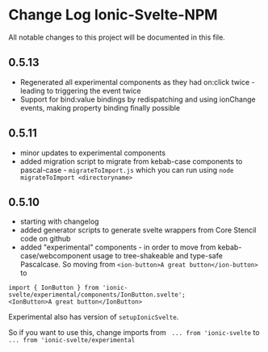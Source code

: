 
# Change Log Ionic-Svelte-NPM
All notable changes to this project will be documented in this file.
 
## 0.5.13
- Regenerated all experimental components as they had on:click twice - leading to triggering the event twice
- Support for bind:value bindings by redispatching and using ionChange events, making property binding finally possible

## 0.5.11
- minor updates to experimental components
- added migration script to migrate from kebab-case components to pascal-case - `migrateToImport.js` which you can run using `node migrateToImport <directoryname>`

## 0.5.10
- starting with changelog
- added generator scripts to generate svelte wrappers from Core Stencil code on github
- added "experimental" components - in order to move from kebab-case/webcomponent usage to tree-shakeable and type-safe Pascalcase. So moving from `<ion-button>A great button</ion-button>` to 

```
import { IonButton } from 'ionic-svelte/experimental/components/IonButton.svelte';
<IonButton>A great button</IonButton>
```
Experimental also has version of `setupIonicSvelte`. 

So if you want to use this, change imports from ` ... from 'ionic-svelte` to ` ... from 'ionic-svelte/experimental`  